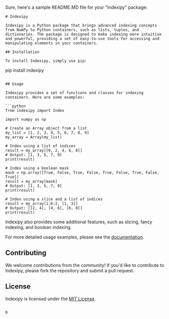 Sure, here's a sample README.MD file for your "Indexipy" package:

```
# Indexipy

Indexipy is a Python package that brings advanced indexing concepts from NumPy to Python containers, such as lists, tuples, and dictionaries. The package is designed to make indexing more intuitive and powerful, providing a set of easy-to-use tools for accessing and manipulating elements in your containers.

## Installation

To install Indexipy, simply use pip:

```
pip install indexipy
```

## Usage

Indexipy provides a set of functions and classes for indexing containers. Here are some examples:

```python
from indexipy import Index

import numpy as np

# Create an Array object from a list
my_list = [1, 2, 3, 4, 5, 6, 7, 8, 9]
my_array = Array(my_list)

# Index using a list of indices
result = my_array[[0, 2, 4, 6, 8]]
# Output: [1, 3, 5, 7, 9]
print(result)

# Index using a boolean mask
mask = np.array([True, False, True, False, True, False, True, False, True])
result = my_array[mask]
# Output: [1, 3, 5, 7, 9]
print(result)

# Index using a slice and a list of indices
result = my_array[1:6:2, [1, 3]]
# Output: [[2, 4], [4, 6], [6, 8]]
print(result)
```

Indexipy also provides some additional features, such as slicing, fancy indexing, and boolean indexing.

For more detailed usage examples, please see the [documentation](https://indexipy.readthedocs.io/en/latest/).

## Contributing

We welcome contributions from the community! If you'd like to contribute to Indexipy, please fork the repository and submit a pull request.

## License

Indexipy is licensed under the [MIT License](https://github.com/your/your-project/blob/master/LICENSE).
```

O